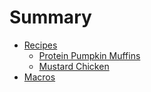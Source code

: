 # Summary

* [Recipes](README.md)
  * [Protein Pumpkin Muffins](ProteinPumpkinMuffin.md)
  * [Mustard Chicken](MustardChicken.md)
* [Macros](Macros.md)
